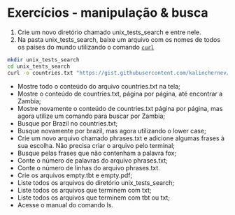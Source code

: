 # Exercícios - manipulação & busca

1. Crie um novo diretório chamado unix_tests_search e entre nele. 
2. Na pasta unix_tests_search, baixe um arquivo com os nomes de todos os países do mundo utilizando o comando [`curl`](https://linux.die.net/man/1/curl)

```bash
mkdir unix_tests_search
cd unix_tests_search 
curl -o countries.txt "https://gist.githubusercontent.com/kalinchernev/486393efcca01623b18d/raw/daa24c9fea66afb7d68f8d69f0c4b8eeb9406e83/countries"
```
- Mostre todo o conteúdo do arquivo countries.txt na tela;
- Mostre o conteúdo de countries.txt, página por página, até encontrar a Zambia;
- Mostre novamente o conteúdo de countries.txt página por página, mas agora utilize um comando para buscar por Zambia;
- Busque por Brazil no countries.txt;
- Busque novamente por brazil, mas agora utilizando o lower case;
- Crie um novo arquivo chamado phrases.txt e adicione algumas frases à sua escolha. Não precisa criar o arquivo pelo terminal;
- Busque pelas frases que não contenham a palavra fox;
- Conte o número de palavras do arquivo phrases.txt;
- Conte o número de linhas do arquivo phrases.txt.
- Crie os arquivos empty.tbt e empty.pdf;
- Liste todos os arquivos do diretório unix_tests_search;
- Liste todos os arquivos que terminem com txt;
- Liste todos os arquivos que terminem com tbt ou txt;
- Acesse o manual do comando ls.
